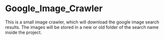 # Google_Image_Crawler

This is a small image crawler, which will download the google image search results. The images will be stored in a new or old folder of the search name inside the 
project.
